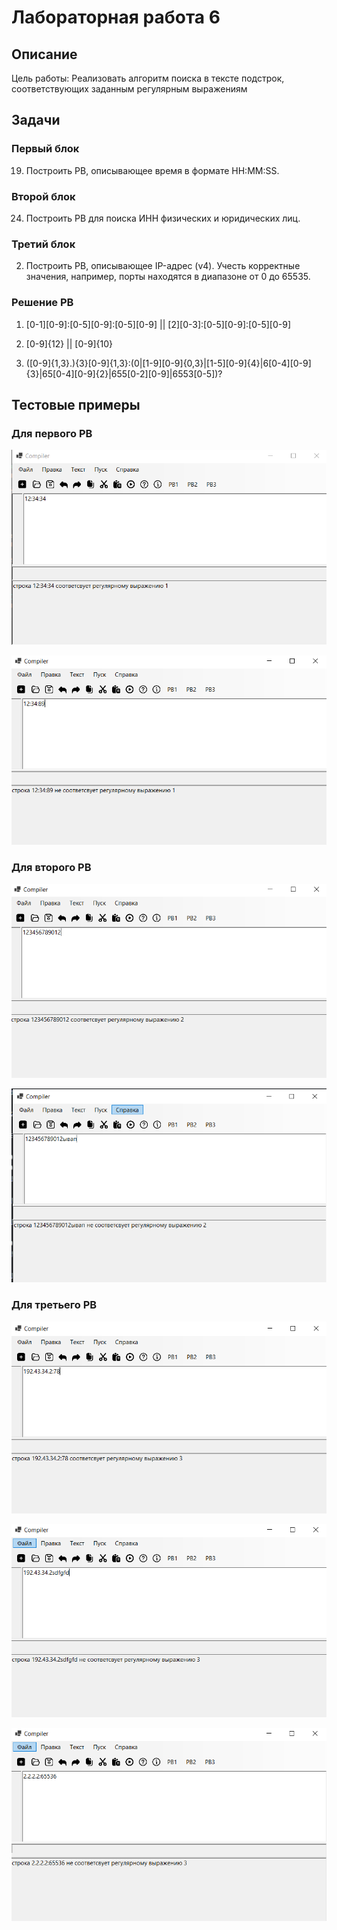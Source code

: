 # Лабораторная работа 6
## Описание

Цель работы: Реализовать алгоритм поиска в тексте подстрок, соответствующих заданным регулярным выражениям

## Задачи
### Первый блок
19. Построить РВ, описывающее время в формате HH:MM:SS.
### Второй блок
24. Построить РВ для поиска ИНН физических и юридических
лиц.
### Третий блок
2. Построить РВ, описывающее IP-адрес (v4). Учесть корректные
значения, например, порты находятся в диапазоне от 0 до 65535.

### Решение РВ

1) [0-1][0-9]:[0-5][0-9]:[0-5][0-9]  || [2][0-3]:[0-5][0-9]:[0-5][0-9]

2) [0-9]{12} || [0-9]{10}

3) ([0-9]{1,3}.){3}[0-9]{1,3}:(0|[1-9][0-9]{0,3}|[1-5][0-9]{4}|6[0-4][0-9]{3}|65[0-4][0-9]{2}|655[0-2][0-9]|6553[0-5])?

## Тестовые примеры
### Для первого РВ
![Схема](6Пример.png)

![Схема](6Пример2.png)

### Для второго РВ
![Схема](6Пример3.png)

![Схема](6Пример4.png)

### Для третьего РВ
![Схема](6Пример5.png)

![Схема](6Пример6.png)

![Схема](6Пример7.png)
